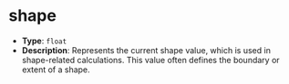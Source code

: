 # shape
- **Type**: `float`
- **Description**: Represents the current shape value, which is used in shape-related calculations. This value often defines the boundary or extent of a shape.